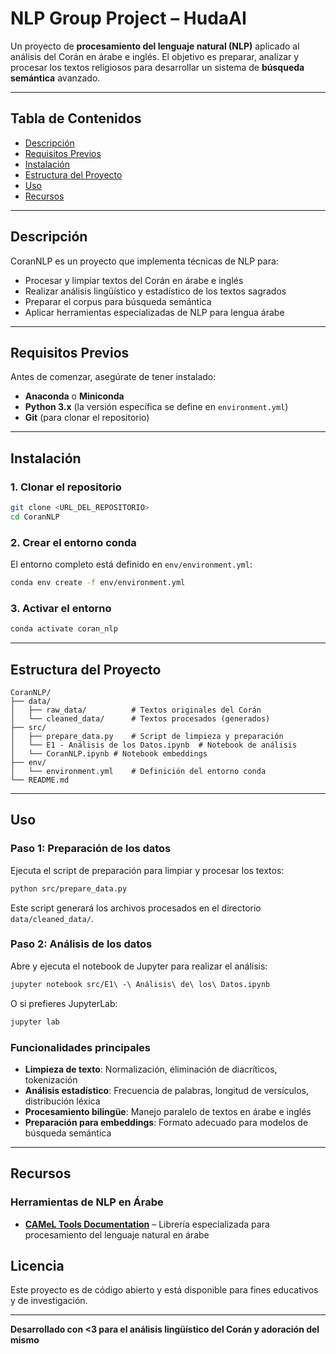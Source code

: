 # NLP Group Project – HudaAI

Un proyecto de **procesamiento del lenguaje natural (NLP)** aplicado al análisis del Corán en árabe e inglés. El objetivo es preparar, analizar y procesar los textos religiosos para desarrollar un sistema de **búsqueda semántica** avanzado.

---

## Tabla de Contenidos

- [Descripción](#descripción)
- [Requisitos Previos](#requisitos-previos)
- [Instalación](#instalación)
- [Estructura del Proyecto](#estructura-del-proyecto)
- [Uso](#uso)
- [Recursos](#recursos)

---

## Descripción

CoranNLP es un proyecto que implementa técnicas de NLP para:

- Procesar y limpiar textos del Corán en árabe e inglés
- Realizar análisis lingüístico y estadístico de los textos sagrados
- Preparar el corpus para búsqueda semántica
- Aplicar herramientas especializadas de NLP para lengua árabe

---

## Requisitos Previos

Antes de comenzar, asegúrate de tener instalado:

- **Anaconda** o **Miniconda**
- **Python 3.x** (la versión específica se define en `environment.yml`)
- **Git** (para clonar el repositorio)

---

## Instalación

### 1. Clonar el repositorio

```bash
git clone <URL_DEL_REPOSITORIO>
cd CoranNLP
```

### 2. Crear el entorno conda

El entorno completo está definido en `env/environment.yml`:

```bash
conda env create -f env/environment.yml
```

### 3. Activar el entorno

```bash
conda activate coran_nlp
```

---

## Estructura del Proyecto

```
CoranNLP/
├── data/
│   ├── raw_data/          # Textos originales del Corán
│   └── cleaned_data/      # Textos procesados (generados)
├── src/
│   ├── prepare_data.py    # Script de limpieza y preparación
│   └── E1 - Análisis de los Datos.ipynb  # Notebook de análisis
│   └── CoranNLP.ipynb # Notebook embeddings
├── env/
│   └── environment.yml    # Definición del entorno conda
└── README.md
```

---

## Uso

### Paso 1: Preparación de los datos

Ejecuta el script de preparación para limpiar y procesar los textos:

```bash
python src/prepare_data.py
```

Este script generará los archivos procesados en el directorio `data/cleaned_data/`.

### Paso 2: Análisis de los datos

Abre y ejecuta el notebook de Jupyter para realizar el análisis:

```bash
jupyter notebook src/E1\ -\ Análisis\ de\ los\ Datos.ipynb
```

O si prefieres JupyterLab:

```bash
jupyter lab
```

### Funcionalidades principales

- **Limpieza de texto**: Normalización, eliminación de diacríticos, tokenización
- **Análisis estadístico**: Frecuencia de palabras, longitud de versículos, distribución léxica
- **Procesamiento bilingüe**: Manejo paralelo de textos en árabe e inglés
- **Preparación para embeddings**: Formato adecuado para modelos de búsqueda semántica

---

## Recursos

### Herramientas de NLP en Árabe

- [**CAMeL Tools Documentation**](https://camel-tools.readthedocs.io/) – Librería especializada para procesamiento del lenguaje natural en árabe

## Licencia

Este proyecto es de código abierto y está disponible para fines educativos y de investigación.

---

**Desarrollado con <3 para el análisis lingüístico del Corán y adoración del mismo**
